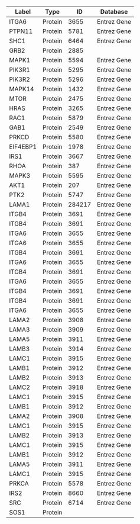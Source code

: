 | Label | Type | ID | Database |
| ---- | ---- | ---- | ---- |
|ITGA6 | Protein | 3655 | Entrez Gene |
|PTPN11 | Protein | 5781 | Entrez Gene |
|SHC1 | Protein | 6464 | Entrez Gene |
|GRB2 | Protein | 2885 |  |
|MAPK1 | Protein | 5594 | Entrez Gene |
|PIK3R1 | Protein | 5295 | Entrez Gene |
|PIK3R2 | Protein | 5296 | Entrez Gene |
|MAPK14 | Protein | 1432 | Entrez Gene |
|MTOR | Protein | 2475 | Entrez Gene |
|HRAS | Protein | 3265 | Entrez Gene |
|RAC1 | Protein | 5879 | Entrez Gene |
|GAB1 | Protein | 2549 | Entrez Gene |
|PRKCD | Protein | 5580 | Entrez Gene |
|EIF4EBP1 | Protein | 1978 | Entrez Gene |
|IRS1 | Protein | 3667 | Entrez Gene |
|RHOA | Protein | 387 | Entrez Gene |
|MAPK3 | Protein | 5595 | Entrez Gene |
|AKT1 | Protein | 207 | Entrez Gene |
|PTK2 | Protein | 5747 | Entrez Gene |
|LAMA1 | Protein | 284217 | Entrez Gene |
|ITGB4 | Protein | 3691 | Entrez Gene |
|ITGB4 | Protein | 3691 | Entrez Gene |
|ITGA6 | Protein | 3655 | Entrez Gene |
|ITGA6 | Protein | 3655 | Entrez Gene |
|ITGB4 | Protein | 3691 | Entrez Gene |
|ITGA6 | Protein | 3655 | Entrez Gene |
|ITGB4 | Protein | 3691 | Entrez Gene |
|ITGA6 | Protein | 3655 | Entrez Gene |
|ITGB4 | Protein | 3691 | Entrez Gene |
|ITGB4 | Protein | 3691 | Entrez Gene |
|ITGA6 | Protein | 3655 | Entrez Gene |
|LAMA2 | Protein | 3908 | Entrez Gene |
|LAMA3 | Protein | 3909 | Entrez Gene |
|LAMA5 | Protein | 3911 | Entrez Gene |
|LAMB3 | Protein | 3914 | Entrez Gene |
|LAMC1 | Protein | 3915 | Entrez Gene |
|LAMB1 | Protein | 3912 | Entrez Gene |
|LAMB2 | Protein | 3913 | Entrez Gene |
|LAMC2 | Protein | 3918 | Entrez Gene |
|LAMC1 | Protein | 3915 | Entrez Gene |
|LAMB1 | Protein | 3912 | Entrez Gene |
|LAMA2 | Protein | 3908 | Entrez Gene |
|LAMC1 | Protein | 3915 | Entrez Gene |
|LAMB2 | Protein | 3913 | Entrez Gene |
|LAMC1 | Protein | 3915 | Entrez Gene |
|LAMB1 | Protein | 3912 | Entrez Gene |
|LAMA5 | Protein | 3911 | Entrez Gene |
|LAMC1 | Protein | 3915 | Entrez Gene |
|PRKCA | Protein | 5578 | Entrez Gene |
|IRS2 | Protein | 8660 | Entrez Gene |
|SRC | Protein | 6714 | Entrez Gene |
|SOS1 | Protein |  |  |
